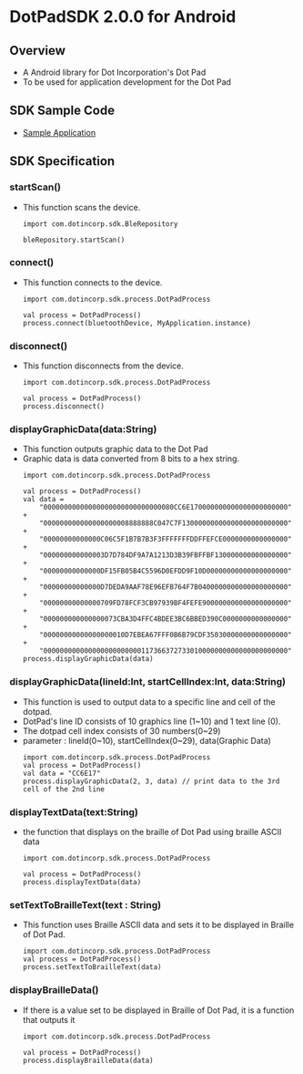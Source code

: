 # DotPadSDK 2.0.0 for Android

## Overview
* A Android library for Dot Incorporation's Dot Pad
* To be used for application development for the Dot Pad

## SDK Sample Code
* [Sample Application](https://github.com/dotincorp/dotpad-sample-code/tree/main/Android/2.0.0)

## SDK Specification
### startScan()
* This function scans the device.
    ```
    import com.dotincorp.sdk.BleRepository

    bleRepository.startScan()
    ```

### connect()
* This function connects to the device.
    ```
    import com.dotincorp.sdk.process.DotPadProcess

    val process = DotPadProcess()
    process.connect(bluetoothDevice, MyApplication.instance)
    ```    

### disconnect()
* This function disconnects from the device.
    ```
    import com.dotincorp.sdk.process.DotPadProcess

    val process = DotPadProcess()
    process.disconnect()
    ```    

### displayGraphicData(data:String)
* This function outputs graphic data to the Dot Pad
* Graphic data is data converted from 8 bits to a hex string.
    ```
    import com.dotincorp.sdk.process.DotPadProcess

    val process = DotPadProcess()
    val data =
        "00000000000000000000000000000080CC6E170000000000000000000000" +
        "000000000000000000008888888C047C7F13000000000000000000000000" +
        "00000000000000C06C5F1B7B7B3F3FFFFFFFDDFFEFCE0000000000000000" +
        "000000000000003D7D784DF9A7A1213D3B39FBFFBF130000000000000000" +
        "00000000000000DF15FB05B4C5596D0EFDD9F10D00000000000000000000" +
        "00000000000000D7DEDA9AAF78E96EFB764F7B0400000000000000000000" +
        "00000000000000709FD78FCF3CB97939BF4FEFE900000000000000000000" +
        "000000000000000073CBA3D4FFC4BDEE3BC6BBED390C0000000000000000" +
        "00000000000000000010D7EBEA67FFF0B6B79CDF35030000000000000000" +
        "000000000000000000000000117366372733010000000000000000000000"    
    process.displayGraphicData(data)
    ```

### displayGraphicData(lineId:Int, startCellIndex:Int, data:String)
* This function is used to output data to a specific line and cell of the dotpad.
* DotPad's line ID consists of 10 graphics line (1~10) and 1 text line (0).
* The dotpad cell index consists of 30 numbers(0~29)
* parameter : lineId(0~10), startCellIndex(0~29), data(Graphic Data)
    ```
    import com.dotincorp.sdk.process.DotPadProcess
    val process = DotPadProcess()
    val data = "CC6E17"
    process.displayGraphicData(2, 3, data) // print data to the 3rd cell of the 2nd line
    ```

### displayTextData(text:String)
* the function that displays on the braille of Dot Pad using braille ASCII data
    ```
    import com.dotincorp.sdk.process.DotPadProcess

    val process = DotPadProcess()
    process.displayTextData(data)
    ```

### setTextToBrailleText(text : String)
* This function uses Braille ASCII data and sets it to be displayed in Braille of Dot Pad.
    ```
    import com.dotincorp.sdk.process.DotPadProcess
    val process = DotPadProcess()
    process.setTextToBrailleText(data)
    ```

### displayBrailleData()
* If there is a value set to be displayed in Braille of Dot Pad, it is a function that outputs it
    ```
    import com.dotincorp.sdk.process.DotPadProcess

    val process = DotPadProcess()
    process.displayBrailleData(data)
    ```
